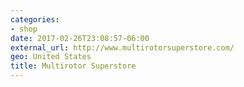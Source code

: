 ```yaml
---
categories:
- shop
date: 2017-02-26T23:08:57-06:00
external_url: http://www.multirotorsuperstore.com/
geo: United States
title: Multirotor Superstore
---
```

